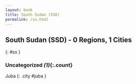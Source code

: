 ```yaml
---
layout: book
title: South Sudan (SSD)
permalink: /ss.html
---
```


## South Sudan (SSD) - 0 Regions, 1 Cities
{: #ss }





### Uncategorized _(1)_{:.count}


Juba  {: .city #juba } <br>


 
